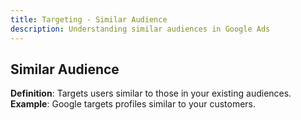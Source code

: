 ```yaml
---
title: Targeting - Similar Audience
description: Understanding similar audiences in Google Ads
---
```


## Similar Audience
**Definition**: Targets users similar to those in your existing audiences.  
**Example**: Google targets profiles similar to your customers.